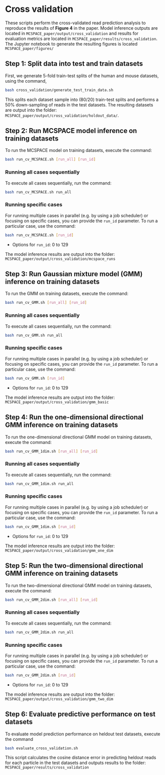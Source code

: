 # Cross validation

These scripts perform the cross-validated read prediction analysis to reproduce the results of **Figure 4** in the paper. Model inference outputs are located in `MCSPACE_paper/output/cross_validation` and results for evaluation metrics are located in `MCSPACE_paper/results/cross_validation`. The Jupyter notebook to generate the resulting figures is located `MCSPACE_paper/figures/`

## Step 1: Split data into test and train datasets 
First, we generate 5-fold train-test splits of the human and mouse datasets, using the command,
```bash
bash cross_validation/generate_test_train_data.sh
```
This splits each dataset sample into (80/20) train-test splits and performs a 50% down-sampling of reads in the test datasets. The resulting datasets are output into the folder: `MCSPACE_paper/output/cross_validation/holdout_data/`.

## Step 2: Run MCSPACE model inference on training datasets
To run the MCSPACE model on training datasets, execute the command:
```bash
bash run_cv_MCSPACE.sh [run_all] [run_id]
```
### Running all cases sequentially
To execute all cases sequentially, run the command:
```bash
bash run_cv_MCSPACE.sh run_all
```
### Running specific cases
For running multiple cases in parallel (e.g. by using a job scheduler) or focusing on specific cases, you can provide the `run_id` parameter. To run a particular case, use the command:
```bash
bash run_cv_MCSPACE.sh [run_id]
```
* Options for `run_id`: 0 to 129

The model inference results are output into the folder: `MCSPACE_paper/output/cross_validation/mcspace_runs`

## Step 3: Run Gaussian mixture model (GMM) inference on training datasets
To run the GMM on training datasets, execute the command:
```bash
bash run_cv_GMM.sh [run_all] [run_id]
```
### Running all cases sequentially
To execute all cases sequentially, run the command:
```bash
bash run_cv_GMM.sh run_all
```
### Running specific cases
For running multiple cases in parallel (e.g. by using a job scheduler) or focusing on specific cases, you can provide the `run_id` parameter. To run a particular case, use the command:
```bash
bash run_cv_GMM.sh [run_id]
```
* Options for `run_id`: 0 to 129

The model inference results are output into the folder: `MCSPACE_paper/output/cross_validation/gmm_basic`

## Step 4: Run the one-dimensional directional GMM inference on training datasets
To run the one-dimensional directional GMM model on training datasets, execute the command:
```bash
bash run_cv_GMM_1dim.sh [run_all] [run_id]
```
### Running all cases sequentially
To execute all cases sequentially, run the command:
```bash
bash run_cv_GMM_1dim.sh run_all
```
### Running specific cases
For running multiple cases in parallel (e.g. by using a job scheduler) or focusing on specific cases, you can provide the `run_id` parameter. To run a particular case, use the command:
```bash
bash run_cv_GMM_1dim.sh [run_id]
```
* Options for `run_id`: 0 to 129

The model inference results are output into the folder: `MCSPACE_paper/output/cross_validation/gmm_one_dim`

## Step 5: Run the two-dimensional directional GMM inference on training datasets

To run the two-dimensional directional GMM model on training datasets, execute the command:
```bash
bash run_cv_GMM_2dim.sh [run_all] [run_id]
```
### Running all cases sequentially
To execute all cases sequentially, run the command:
```bash
bash run_cv_GMM_2dim.sh run_all
```
### Running specific cases
For running multiple cases in parallel (e.g. by using a job scheduler) or focusing on specific cases, you can provide the `run_id` parameter. To run a particular case, use the command:
```bash
bash run_cv_GMM_2dim.sh [run_id]
```
* Options for `run_id`: 0 to 129

The model inference results are output into the folder: `MCSPACE_paper/output/cross_validation/gmm_two_dim`

## Step 6: Evaluate predictive performance on test datasets
To evaluate model prediction performance on heldout test datasets, execute the command
```bash
bash evaluate_cross_validation.sh
```

This script calculates the cosine distance error in predicting heldout reads for each particle in the test datasets and outputs results to the folder: `MCSPACE_paper/results/cross_validation`
